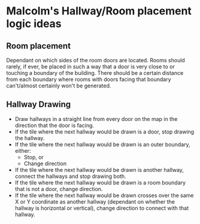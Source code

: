 # Malcolm's Hallway/Room placement logic ideas

## Room placement
Dependant on which sides of the room doors are located. Rooms should rarely, if ever, be placed in such a way
that a door is very close to or touching a boundary of the building. There should be a certain distance from
each boundary where rooms with doors facing that boundary can't/almost certainly won't be generated.

## Hallway Drawing

- Draw hallways in a straight line from every door on the map in the direction that the door is facing.
- If the tile where the next hallway would be drawn is a door, stop drawing the hallway.
- If the tile where the next hallway would be drawn is an outer boundary, either:
  - Stop, or
  - Change direction
- If the tile where the next hallway would be drawn is another hallway, connect the hallways and stop drawing both.
- If the tile where the next hallway would be drawn is a room boundary that is not a door, change direction.
- If the tile where the next hallway would be drawn crosses over the same X or Y coordinate as another hallway (dependant on whether the hallway is horizontal or vertical), change direction to connect with that hallway.
